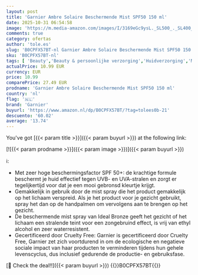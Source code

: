 ```yaml
---
layout: post
title: 'Garnier Ambre Solaire Beschermende Mist SPF50 150 ml'
date: 2025-10-31 06:54:58
image: 'https://m.media-amazon.com/images/I/3169eGc9ysL._SL500_._SL400_.jpg'
comments: true
category: ofertas
author: 'tole.es'
slug: 'B0CPFX57BT-nl Garnier Ambre Solaire Beschermende Mist SPF50 150 ml'
sku: 'B0CPFX57BT-nl'
tags: [ 'Beauty','Beauty & persoonlijke verzorging','Huidverzorging','Make-upremovers','garnier','🇳🇱', ]
actualPrice: 10.99 EUR
currency: EUR
price: 10.99
comparePrice: 27.49 EUR
prodname: 'Garnier Ambre Solaire Beschermende Mist SPF50 150 ml'
country: 'nl'
flag: '🇳🇱'
brand: 'Garnier'
buyurl: 'https://www.amazon.nl/dp/B0CPFX57BT/?tag=tolees0b-21'
descuento: '60.02'
average: '13.74'
---
```


You've got [{{< param title >}}]({{< param buyurl >}}) at the following link:

[![{{< param prodname >}}]({{< param image >}})]({{< param buyurl >}})

ℹ️:

- Met zeer hoge beschermingsfactor SPF 50+: de krachtige formule beschermt je huid effectief tegen UVB- en UVA-stralen en zorgt er tegelijkertijd voor dat je een mooi gebronsd kleurtje krijgt.
- Gemakkelijk in gebruik door de mist spray die het product gemakkelijk op het lichaam verspreid. Als je het product voor je gezicht gebruikt, spray het dan op de handpalmen om vervolgens aan te brengen op het gezicht.
- De beschermende mist spray van Ideal Bronze geeft het gezicht of het lichaam een stralende teint voor een zongebruind effect, is vrij van ethyl alcohol en zeer waterresistent.
- Gecertificeerd door Cruelty Free: Garnier is gecertificeerd door Cruelty Free, Garnier zet zich voortdurend in om de ecologische en negatieve sociale impact van haar producten te verminderen tijdens hun gehele levenscyclus, dus inclusief gedurende de productie- en gebruiksfase.

[🛒 Check the deal!!]({{< param buyurl >}})
{{<world>}}B0CPFX57BT{{</world>}}
